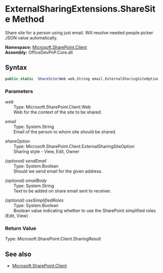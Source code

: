 # ExternalSharingExtensions.ShareSite Method  
Share site for a person using just email. Will resolve needed people picker JSON value automatically.  

**Namespace:** [Microsoft.SharePoint.Client](Microsoft.SharePoint.Client.md)  
**Assembly:** OfficeDevPnP.Core.dll  
## Syntax
```C#
public static  ShareSite(Web web,String email,ExternalSharingSiteOption shareOption,Boolean sendEmail,String emailBody,Boolean useSimplifiedRoles)
```
### Parameters
*web*  
&emsp;&emsp;Type: Microsoft.SharePoint.Client.Web  
&emsp;&emsp;Web for the context of the site to be shared.  
  
*email*  
&emsp;&emsp;Type: System.String  
&emsp;&emsp;Email of the person to whom site should be shared.  
  
*shareOption*  
&emsp;&emsp;Type: Microsoft.SharePoint.Client.ExternalSharingSiteOption  
&emsp;&emsp;Sharing style - View, Edit, Owner  
  
*(optional) sendEmail*  
&emsp;&emsp;Type: System.Boolean  
&emsp;&emsp;Should we send email for the given address.  
  
*(optional) emailBody*  
&emsp;&emsp;Type: System.String  
&emsp;&emsp;Text to be added on share email sent to receiver.  
  
*(optional) useSimplifiedRoles*  
&emsp;&emsp;Type: System.Boolean  
&emsp;&emsp;Boolean value indicating whether to use the SharePoint simplified roles (Edit, View)  
  
### Return Value
Type: Microsoft.SharePoint.Client.SharingResult  


## See also
- [Microsoft.SharePoint.Client](Microsoft.SharePoint.Client.md)
